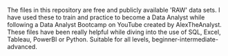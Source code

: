 The files in this repository are free and publicly available 'RAW' data sets. 
I have used these to train and practice to become a Data Analyst while following a Data Analyst Bootcamp on YouTube created by AlexTheAnalyst.
These files have been really helpful while diving into the use of SQL, Excel, Tableau, PowerBI or Python.
Suitable for all levels, beginner-intermediate-advanced. 
